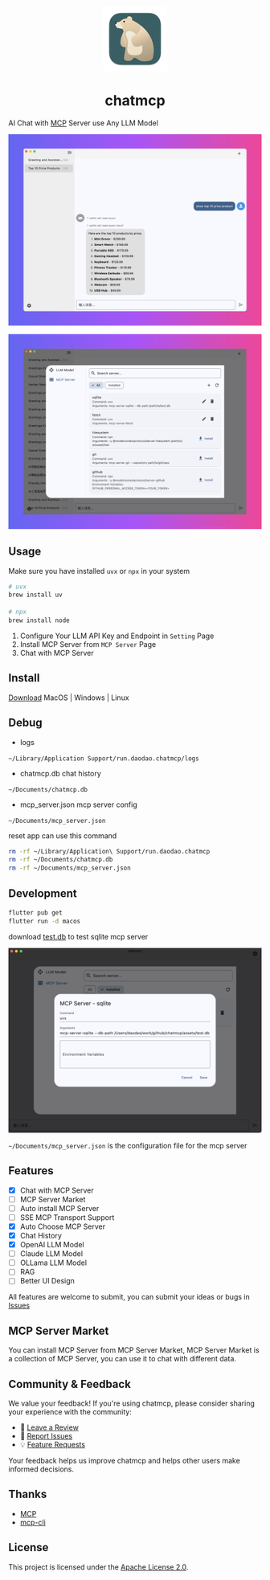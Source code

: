 <div align="center">
<img src="./macos/Runner/Assets.xcassets/AppIcon.appiconset/icon_128@1x.png" alt="logo">
<h1>chatmcp</h1>
</div>

AI Chat with [MCP](https://modelcontextprotocol.io/introduction) Server use Any LLM Model

![](./assets/preview/preview.png)

![](./assets/preview/preview-setting.png)

## Usage

Make sure you have installed `uvx` or `npx` in your system

```bash
# uvx
brew install uv

# npx
brew install node 
```

1. Configure Your LLM API Key and Endpoint in `Setting` Page
2. Install MCP Server from `MCP Server` Page
3. Chat with MCP Server

## Install

[Download](https://github.com/daodao97/chatmcp/releases)  MacOS | Windows | Linux


## Debug 


- logs 

`~/Library/Application Support/run.daodao.chatmcp/logs`

- chatmcp.db  chat history

`~/Documents/chatmcp.db`

- mcp_server.json  mcp server config

`~/Documents/mcp_server.json`


reset app can use this command

```bash
rm -rf ~/Library/Application\ Support/run.daodao.chatmcp
rm -rf ~/Documents/chatmcp.db
rm -rf ~/Documents/mcp_server.json
```

## Development

```bash
flutter pub get
flutter run -d macos
```

download [test.db](./assets/test.db) to test sqlite mcp server

![](./assets/test.png)

`~/Documents/mcp_server.json` is the configuration file for the mcp server

## Features

- [x] Chat with MCP Server
- [ ] MCP Server Market
- [ ] Auto install MCP Server
- [ ] SSE MCP Transport Support
- [x] Auto Choose MCP Server
- [x] Chat History
- [x] OpenAI LLM Model
- [ ] Claude LLM Model
- [ ] OLLama LLM Model
- [ ] RAG 
- [ ] Better UI Design

All features are welcome to submit, you can submit your ideas or bugs in [Issues](https://github.com/daodao97/chatmcp/issues)

## MCP Server Market

You can install MCP Server from MCP Server Market, MCP Server Market is a collection of MCP Server, you can use it to chat with different data.

## Community & Feedback

We value your feedback! If you're using chatmcp, please consider sharing your experience with the community:
- 🌟 [Leave a Review](https://glama.ai/mcp/clients/chatmcp)
- 🐛 [Report Issues](https://github.com/daodao97/chatmcp/issues)
- 💡 [Feature Requests](https://github.com/daodao97/chatmcp/issues)

Your feedback helps us improve chatmcp and helps other users make informed decisions.

## Thanks

- [MCP](https://modelcontextprotocol.io/introduction)
- [mcp-cli](https://github.com/chrishayuk/mcp-cli)

## License

This project is licensed under the [Apache License 2.0](./LICENSE).
